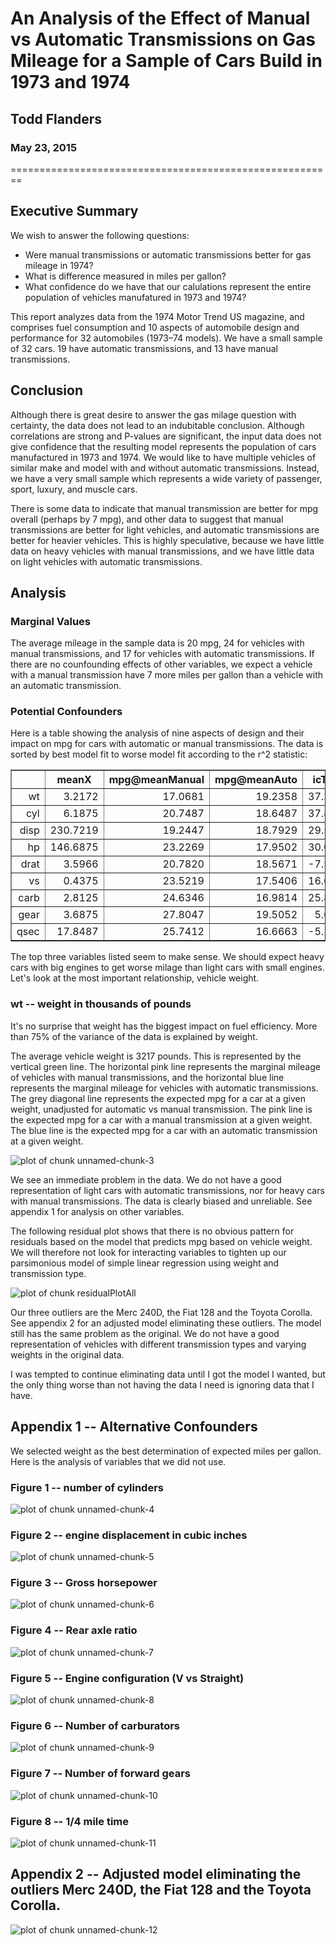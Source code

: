 # An Analysis of the Effect of Manual vs Automatic Transmissions on Gas Mileage for a Sample of Cars Build in 1973 and 1974
## Todd Flanders
### May 23, 2015
========================================================








## Executive Summary
We wish to answer the following questions:
- Were manual transmissions or automatic transmissions better for gas mileage in 1974?
- What is difference measured in miles per gallon?
- What confidence do we have that our calulations represent the entire population of vehicles manufatured in 1973 and 1974?

This report analyzes data from the 1974 Motor Trend US magazine, and comprises fuel consumption and 10 aspects of automobile design and performance for 32 automobiles (1973–74 models).  We have a small sample of 32 cars.  19 have automatic transmissions, and 13 have manual transmissions.

## Conclusion
Although there is great desire to answer the gas milage question with certainty, the data does not lead to an indubitable conclusion.  Although correlations are strong and P-values are significant, the input data does not give confidence that the resulting model represents the population of cars manufactured in 1973 and 1974.  We would like to have multiple vehicles of similar make and model with and without automatic transmissions.  Instead, we have a very small sample which represents a wide variety of passenger, sport, luxury, and muscle cars.

There is some data to indicate that manual transmission are better for mpg overall (perhaps by 7 mpg), and other data to suggest that manual transmissions are better for light vehicles, and automatic transmissions are better for heavier vehicles.  This is highly speculative, because we have little data on heavy vehicles with manual transmissions, and we have little data on light vehicles with automatic transmissions.

## Analysis

### Marginal Values
The average mileage in the sample data is 20 mpg, 24 for vehicles with manual transmissions, and 17 for vehicles with automatic transmissions.  If there are no counfounding effects of other variables, we expect a vehicle with a manual transmission have 7 more miles per gallon than a vehicle with an automatic transmission.

### Potential Confounders
Here is a table showing the analysis of nine aspects of design and their impact on mpg for cars with automatic or manual transmissions.  The data is sorted by best model fit to worse model fit according to the r^2 statistic:

<!-- html table generated in R 3.1.1 by xtable 1.7-4 package -->
<!-- Sat May 23 23:33:43 2015 -->
<table border=1>
<tr> <th>  </th> <th> meanX </th> <th> mpg@meanManual </th> <th> mpg@meanAuto </th> <th> icTotal </th> <th> beta1Total </th> <th> icManual </th> <th> beta1Manual </th> <th> icAuto </th> <th> beta1Auto </th> <th> r^2 </th> <th> cor </th>  </tr>
  <tr> <td align="right"> wt </td> <td align="right"> 3.2172 </td> <td align="right"> 17.0681 </td> <td align="right"> 19.2358 </td> <td align="right"> 37.2851 </td> <td align="right"> -5.3445 </td> <td align="right"> 46.2945 </td> <td align="right"> -9.0843 </td> <td align="right"> 31.4161 </td> <td align="right"> -3.7859 </td> <td align="right"> 0.7528 </td> <td align="right"> -0.8677 </td> </tr>
  <tr> <td align="right"> cyl </td> <td align="right"> 6.1875 </td> <td align="right"> 20.7487 </td> <td align="right"> 18.6487 </td> <td align="right"> 37.8846 </td> <td align="right"> -2.8758 </td> <td align="right"> 41.0489 </td> <td align="right"> -3.2809 </td> <td align="right"> 30.8735 </td> <td align="right"> -1.9757 </td> <td align="right"> 0.7262 </td> <td align="right"> -0.8522 </td> </tr>
  <tr> <td align="right"> disp </td> <td align="right"> 230.7219 </td> <td align="right"> 19.2447 </td> <td align="right"> 18.7929 </td> <td align="right"> 29.5999 </td> <td align="right"> -0.0412 </td> <td align="right"> 32.8661 </td> <td align="right"> -0.0590 </td> <td align="right"> 25.1571 </td> <td align="right"> -0.0276 </td> <td align="right"> 0.7183 </td> <td align="right"> -0.8476 </td> </tr>
  <tr> <td align="right"> hp </td> <td align="right"> 146.6875 </td> <td align="right"> 23.2269 </td> <td align="right"> 17.9502 </td> <td align="right"> 30.0989 </td> <td align="right"> -0.0682 </td> <td align="right"> 31.8425 </td> <td align="right"> -0.0587 </td> <td align="right"> 26.6248 </td> <td align="right"> -0.0591 </td> <td align="right"> 0.6024 </td> <td align="right"> -0.7762 </td> </tr>
  <tr> <td align="right"> drat </td> <td align="right"> 3.5966 </td> <td align="right"> 20.7820 </td> <td align="right"> 18.5671 </td> <td align="right"> -7.5246 </td> <td align="right"> 7.6782 </td> <td align="right"> -7.8544 </td> <td align="right"> 7.9621 </td> <td align="right"> 2.1084 </td> <td align="right"> 4.5762 </td> <td align="right"> 0.4640 </td> <td align="right"> 0.6812 </td> </tr>
  <tr> <td align="right"> vs </td> <td align="right"> 0.4375 </td> <td align="right"> 23.5219 </td> <td align="right"> 17.5406 </td> <td align="right"> 16.6167 </td> <td align="right"> 7.9405 </td> <td align="right"> 19.7500 </td> <td align="right"> 8.6214 </td> <td align="right"> 15.0500 </td> <td align="right"> 5.6929 </td> <td align="right"> 0.4409 </td> <td align="right"> 0.6640 </td> </tr>
  <tr> <td align="right"> carb </td> <td align="right"> 2.8125 </td> <td align="right"> 24.6346 </td> <td align="right"> 16.9814 </td> <td align="right"> 25.8723 </td> <td align="right"> -2.0557 </td> <td align="right"> 30.7962 </td> <td align="right"> -2.1908 </td> <td align="right"> 23.1520 </td> <td align="right"> -2.1940 </td> <td align="right"> 0.3035 </td> <td align="right"> -0.5509 </td> </tr>
  <tr> <td align="right"> gear </td> <td align="right"> 3.6875 </td> <td align="right"> 27.8047 </td> <td align="right"> 19.5052 </td> <td align="right"> 5.6233 </td> <td align="right"> 3.9233 </td> <td align="right"> 45.8550 </td> <td align="right"> -4.8950 </td> <td align="right"> 1.2767 </td> <td align="right"> 4.9433 </td> <td align="right"> 0.2307 </td> <td align="right"> 0.4803 </td> </tr>
  <tr> <td align="right"> qsec </td> <td align="right"> 17.8487 </td> <td align="right"> 25.7412 </td> <td align="right"> 16.6663 </td> <td align="right"> -5.1140 </td> <td align="right"> 1.4121 </td> <td align="right"> -23.5205 </td> <td align="right"> 2.7600 </td> <td align="right"> -9.0099 </td> <td align="right"> 1.4385 </td> <td align="right"> 0.1753 </td> <td align="right"> 0.4187 </td> </tr>
   </table>

The top three variables listed seem to make sense.  We should expect heavy cars with big engines to get worse milage than light cars with small engines.  Let's look at the most important relationship, vehicle weight.

### wt -- weight in thousands of pounds

It's no surprise that weight has the biggest impact on fuel efficiency.  More than 75% of the variance of the data is explained by weight.  

The average vehicle weight is 3217 pounds.  This is represented by the vertical green line.  The horizontal pink line represents the marginal mileage of vehicles with manual transmissions, and the horizontal blue line represents the marginal mileage for vehicles with automatic transmissions.  The grey diagonal line represents the expected mpg for a car at a given weight, unadjusted for automatic vs manual transmission.  The pink line is the expected mpg for a car with a manual transmission at a given weight.  The blue line is the expected mpg for a car with an automatic transmission at a given weight.

![plot of chunk unnamed-chunk-3](figure/unnamed-chunk-3-1.png) 

We see an immediate problem in the data.  We do not have a good representation of light cars with automatic transmissions, nor for heavy cars with manual transmissions.  The data is clearly biased and unreliable.  See appendix 1 for analysis on other variables.

The following residual plot shows that there is no obvious pattern for residuals based on the model that predicts mpg based on vehicle weight.  We will therefore not look for interacting variables to tighten up our parsimonious model of simple linear regression using weight and transmission type.

![plot of chunk residualPlotAll](figure/residualPlotAll-1.png) 

Our three outliers are the Merc 240D, the Fiat 128 and the Toyota Corolla.  See appendix 2 for an adjusted model eliminating these outliers.  The model still has the same problem as the original.  We do not have a good representation of vehicles with different transmission types and varying weights in the original data.

I was tempted to continue eliminating data until I got the model I wanted, but the only thing worse than not having the data I need is ignoring data that I have.

## Appendix 1 -- Alternative Confounders

We selected weight as the best determination of expected miles per gallon.  Here is the analysis of variables that we did not use.

### Figure 1  -- number of cylinders

![plot of chunk unnamed-chunk-4](figure/unnamed-chunk-4-1.png) 

### Figure 2 -- engine displacement in cubic inches

![plot of chunk unnamed-chunk-5](figure/unnamed-chunk-5-1.png) 

### Figure 3 -- Gross horsepower

![plot of chunk unnamed-chunk-6](figure/unnamed-chunk-6-1.png) 

### Figure 4 -- Rear axle ratio

![plot of chunk unnamed-chunk-7](figure/unnamed-chunk-7-1.png) 

### Figure 5 -- Engine configuration (V vs Straight)

![plot of chunk unnamed-chunk-8](figure/unnamed-chunk-8-1.png) 

### Figure 6 -- Number of carburators

![plot of chunk unnamed-chunk-9](figure/unnamed-chunk-9-1.png) 

### Figure 7 -- Number of forward gears

![plot of chunk unnamed-chunk-10](figure/unnamed-chunk-10-1.png) 

### Figure 8 -- 1/4 mile time

![plot of chunk unnamed-chunk-11](figure/unnamed-chunk-11-1.png) 

## Appendix 2 -- Adjusted model eliminating the outliers Merc 240D, the Fiat 128 and the Toyota Corolla.

![plot of chunk unnamed-chunk-12](figure/unnamed-chunk-12-1.png) 


<link href="css/proj.css" rel="stylesheet">


